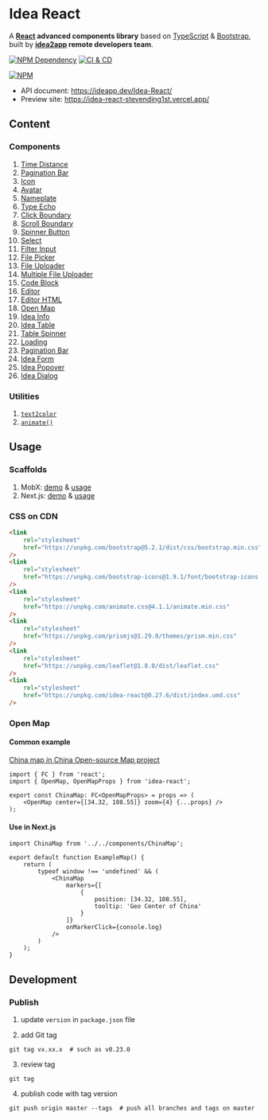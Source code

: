 # Idea React

A **[React][1] advanced components library** based on [TypeScript][2] & [Bootstrap][3], built by **[idea2app][4] remote developers team**.

[![NPM Dependency](https://david-dm.org/idea2app/Idea-React.svg)][5]
[![CI & CD](https://github.com/idea2app/Idea-React/actions/workflows/main.yml/badge.svg)][6]

[![NPM](https://nodei.co/npm/idea-react.png?downloads=true&downloadRank=true&stars=true)][7]

-   API document: https://ideapp.dev/Idea-React/
-   Preview site: https://idea-react-stevending1st.vercel.app/

## Content

### Components

1. [Time Distance](source/TimeDistance.tsx)
2. [Pagination Bar](source/PaginationBar.tsx)
3. [Icon](source/Icon.tsx)
4. [Avatar](source/Avatar.tsx)
5. [Nameplate](source/Nameplate.tsx)
6. [Type Echo](source/TypeEcho.tsx)
7. [Click Boundary](source/ClickBoundary.tsx)
8. [Scroll Boundary](source/ScrollBoundary.tsx)
9. [Spinner Button](source/SpinnerButton.tsx)
10. [Select](source/Select.tsx)
11. [Filter Input](source/FilterInput/index.tsx)
12. [File Picker](source/FilePicker/index.tsx)
13. [File Uploader](source/FileUploader/)
14. [Multiple File Uploader](source/MultipleFileUploader/)
15. [Code Block](source/CodeBlock.tsx)
16. [Editor](source/Editor.tsx)
17. [Editor HTML](source/EditorHTML.tsx)
18. [Open Map](source/OpenMap/index.tsx)
19. [Idea Info](source/IdeaInfo.tsx)
20. [Idea Table](source/IdeaTable.tsx)
21. [Table Spinner](source/TableSpinner.tsx)
22. [Loading](source/Loading.tsx)
23. [Pagination Bar](source/PaginationBar.tsx)
24. [Idea Form](source/IdeaForm.tsx)
25. [Idea Popover](source/IdeaPopover.tsx)
26. [Idea Dialog](source/IdeaDialog.tsx)

### Utilities

1. [`text2color`](source/color.ts)
2. [`animate()`](source/animate.ts)

## Usage

### Scaffolds

1. MobX: [demo][8] & [usage][9]
2. Next.js: [demo][10] & [usage][11]

### CSS on CDN

```html
<link
    rel="stylesheet"
    href="https://unpkg.com/bootstrap@5.2.1/dist/css/bootstrap.min.css"
/>
<link
    rel="stylesheet"
    href="https://unpkg.com/bootstrap-icons@1.9.1/font/bootstrap-icons.css"
/>
<link
    rel="stylesheet"
    href="https://unpkg.com/animate.css@4.1.1/animate.min.css"
/>
<link
    rel="stylesheet"
    href="https://unpkg.com/prismjs@1.29.0/themes/prism.min.css"
/>
<link
    rel="stylesheet"
    href="https://unpkg.com/leaflet@1.8.0/dist/leaflet.css"
/>
<link
    rel="stylesheet"
    href="https://unpkg.com/idea-react@0.27.6/dist/index.umd.css"
/>
```

### Open Map

#### Common example

[China map in China Open-source Map project][12]

```tsx
import { FC } from 'react';
import { OpenMap, OpenMapProps } from 'idea-react';

export const ChinaMap: FC<OpenMapProps> = props => (
    <OpenMap center={[34.32, 108.55]} zoom={4} {...props} />
);
```

#### Use in Next.js

```tsx
import ChinaMap from '../../components/ChinaMap';

export default function ExampleMap() {
    return (
        typeof window !== 'undefined' && (
            <ChinaMap
                markers={[
                    {
                        position: [34.32, 108.55],
                        tooltip: 'Geo Center of China'
                    }
                ]}
                onMarkerClick={console.log}
            />
        )
    );
}
```

## Development

### Publish

1. update `version` in `package.json` file

2. add Git tag

```shell
git tag vx.xx.x  # such as v0.23.0
```

3. review tag

```shell
git tag
```

4. publish code with tag version

```shell
git push origin master --tags  # push all branches and tags on master
```

[1]: https://reactjs.org/
[2]: https://www.typescriptlang.org/
[3]: https://getbootstrap.com/
[4]: https://ideapp.dev/
[5]: https://david-dm.org/idea2app/Idea-React
[6]: https://github.com/idea2app/Idea-React/actions/workflows/main.yml
[7]: https://nodei.co/npm/idea-react/
[8]: https://ideapp.dev/React-MobX-Bootstrap-ts/
[9]: https://github.com/idea2app/React-MobX-Bootstrap-ts/blob/master/src/page/Component.tsx
[10]: https://next-bootstrap-ts.vercel.app/
[11]: https://github.com/idea2app/next-bootstrap-ts/blob/main/pages/component.tsx
[12]: https://github.com/kaiyuanshe/kaiyuanshe.github.io/blob/04d6311a6bd7f131e214034801a42f5044c87133/components/ChinaMap.tsx
